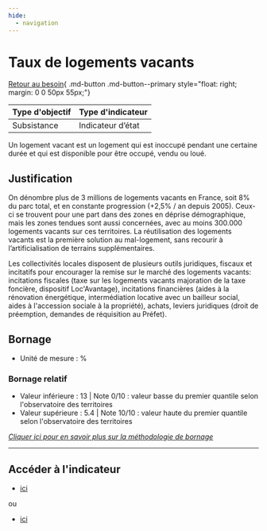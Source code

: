 ```yaml
---
hide:
  - navigation
---
```


# Taux de logements vacants 

[Retour au besoin](https://konsilion.github.io/diag360/pages/besoins/bv3){ .md-button .md-button--primary style="float: right; margin: 0 0 50px 55px;"}

|Type d'objectif|Type d'indicateur|
|--|--|
|Subsistance|Indicateur d’état|

Un logement vacant est un logement qui est inoccupé pendant une certaine durée et qui est disponible pour être occupé, vendu ou loué. 

## Justification

On  dénombre  plus  de  3  millions  de  logements  vacants  en  France,  soit  8%  du  parc total, et en constante progression (+2,5% / an depuis 2005). Ceux-ci se trouvent pour une part dans des zones en déprise démographique, mais les zones tendues sont aussi concernées,  avec  au  moins  300.000  logements  vacants  sur  ces  territoires. La réutilisation  des  logements  vacants  est  la  première  solution  au  mal-logement,  sans recourir à l’artificialisation de terrains supplémentaires. 

Les  collectivités  locales  disposent  de  plusieurs  outils  juridiques,  fiscaux  et  incitatifs pour  encourager  la  remise  sur  le  marché  des  logements  vacants:  incitations  fiscales (taxe  sur  les  logements  vacants  majoration  de  la  taxe  foncière,  dispositif Loc'Avantage),  incitations  financières  (aides  à  la  rénovation  énergétique, intermédiation  locative  avec  un  bailleur  social,  aides  à  l'accession  sociale  à  la propriété),  achats,  leviers  juridiques  (droit  de  préemption,  demandes  de  réquisition au Préfet). 

## Bornage

* Unité de mesure : %

### Bornage relatif

* Valeur inférieure : 13 | Note 0/10 : valeur basse du premier quantile selon l'observatoire des territoires
* Valeur supérieure : 5.4 | Note 10/10 : valeur haute du premier quantile selon l'observatoire des territoires
  
*[Cliquer ici pour en savoir plus sur la méthodologie de bornage](https://konsilion.github.io/diag360/pages/indicateurs/methode_bornage)*

---

## Accéder à l'indicateur

- [ici](https://www.observatoire-des-territoires.gouv.fr/part-des-logements-vacants)

ou

- [ici](https://www.observatoire-des-territoires.gouv.fr/outils/cartographie-interactive/#c=indicator&i=insee_rp_hist_1968.part_logt_vacant&s=2021&view=map73)
